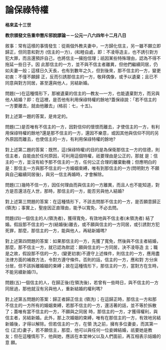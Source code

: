# 論保祿特權


**格來孟十三世**

**教宗頒發文告重申懲斥邪說謬論－－公元一八六四年十二月八日**





敘事：常有這樣的事情發生：從兩個外教夫妻中，一方歸化信主，另一雖不願立即歸正，但同意和對方 
(信主的一方)，(和睦自處，即：不凌辱造主，也不誘引對方犯大罪，而且還預許自己，也將信主—擁抱信理；祇因某些特殊理由，認為不得不拖延一些日子。因
此那信主的一方，並不與不信主者離異，但他們繼續同居，仍如夫妻一般；這樣日久天長，也有到數年之久，但到後來，那不信主的一方，變更初衷：不僅不願歸
正，反而引誘那信主的一方，敬拜偶像，或予以遺棄；且已不同意與對方同居，甚至還與他人，另結新婚。

問題(一)在這種情形下，那被遺棄的信主的—教友—一方，也能遺棄對方，而另與他人結婚？即：在這裡，是否他有利用保祿特權的餘地?蓋保祿說：「若不信主的一方要離去，就由他離去」(格前：七，十五)。

對上述第一題的答案，是肯定的。

問題(二)是否唯有不信主的一方，因對信仰的懷恨而離去，才使信主的一方，有利用保祿特權的餘地?還是那不信主的一方，還因不樂意，或因其他與信仰不同的另外原因而離去，也使信主的一方，有利用保祿特權的餘地?

對上述第二題的答案：既然，這(保祿特權)的目的是為保衛那信主一方的信德，則信主者，自能由於任何原因，可利用這個特權，祇要理由是公正的，那就
是：信主的一方，並沒有給予那不信主的一方，任何公正合理的離棄動機；但應明白的是：那信主一方與那不信主的一方婚姻束縛，唯有到那信主的一方(問明對方
不願與自己繼續同居後)，與另一信主再婚時，才會解除。

問題(三)幾時不信一方，因任何理由而與信主的一方離異，而且人也不能知道，對方是否還活在人世，那時，那信主的一方，能否另與他人結婚?

對上述第三問題的答案：在這種情形下，不該去問那不信主的一方，是否願意歸正(領洗)；事實上，聖座因正直理由，能予以寬免，不必去問。

問題(四)一個信主的人(領洗者)，獲得寬免，有效地與不信主者(未領洗者) 結了婚。假設那不信主的一方(結婚後)離去，或不願與信主的一方同居，或引誘對方犯死罪，那麼，那信主的一方，能與他人，再結新婚嗎?

對上述第四問題的答案：如果那信主的一方，先獲了寬免，然後與不信主者結婚，那麼，那不信主一方，就已認為默認：願與信主的一方同居，決不凌辱造
主；職是之故，假設那不信的一方，(變更初衷)不遵守上述條件，則信主的一方，應用盡法律方面的補救方法，令對方遵守條件。否則的話，信主的一方，應和對
方分床分居，但不該拆離婚姻的束縛；故在這種情形下，那信主的一方，當對方在生時，不能另續新婚(1)。

問題(五)一個信主的人，在歸正後(在領洗後)，若曾有一些時日，與不信主的一方同居過，那他就沒有另與他人，重新結婚的權利嗎?

對上述第五問題的答案：歸正者歸正信主 
(領洗)；在這歸正時，那信主一方和那不信主的一方所有的婚姻束縛，若那不信主的一方，還活著的話，並不等於拆散了；蓋唯有當不信主的一方，不願與之同居
時，那信主的一方，才獲得權利，與信主者，另結新婚。此外，那上次婚姻的束縛，唯有在那信主的一方，有效地另結新婚後，才得以解除。但若信主的一方，在領
洗之前，擁有多位妻妾，而其第一位 
(正式)妻子，若不願信主，那麼，他可以與任何一位妾婢結婚，祇要她是教友；但在這種情形下，他與她，應該在本堂神父以及人們面前，再互相表示姞婚的意
願。

